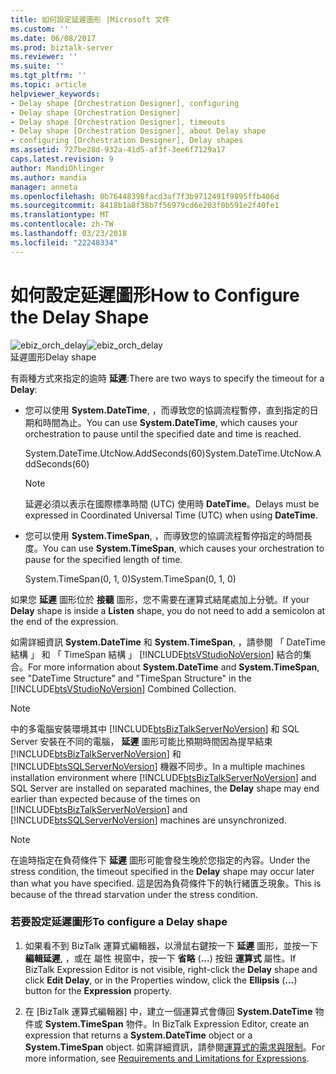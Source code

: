 ```yaml
---
title: 如何設定延遲圖形 |Microsoft 文件
ms.custom: ''
ms.date: 06/08/2017
ms.prod: biztalk-server
ms.reviewer: ''
ms.suite: ''
ms.tgt_pltfrm: ''
ms.topic: article
helpviewer_keywords:
- Delay shape [Orchestration Designer], configuring
- Delay shape [Orchestration Designer]
- Delay shape [Orchestration Designer], timeouts
- Delay shape [Orchestration Designer], about Delay shape
- configuring [Orchestration Designer], Delay shapes
ms.assetid: 727be28d-932a-41d5-af3f-3ee6f7129a17
caps.latest.revision: 9
author: MandiOhlinger
ms.author: mandia
manager: anneta
ms.openlocfilehash: 0b76448398facd3af7f3b9712491f9895ffb406d
ms.sourcegitcommit: 8418b1a8f38b7f56979cd6e203f0b591e2f40fe1
ms.translationtype: MT
ms.contentlocale: zh-TW
ms.lasthandoff: 03/23/2018
ms.locfileid: "22248334"
---
```

# <a name="how-to-configure-the-delay-shape"></a><span data-ttu-id="18a90-102">如何設定延遲圖形</span><span class="sxs-lookup"><span data-stu-id="18a90-102">How to Configure the Delay Shape</span></span>
<span data-ttu-id="18a90-103">![](../core/media/ebiz-orch-delay.gif "ebiz_orch_delay")</span><span class="sxs-lookup"><span data-stu-id="18a90-103">![](../core/media/ebiz-orch-delay.gif "ebiz_orch_delay")</span></span>  
<span data-ttu-id="18a90-104">延遲圖形</span><span class="sxs-lookup"><span data-stu-id="18a90-104">Delay shape</span></span>  
  
 <span data-ttu-id="18a90-105">有兩種方式來指定的逾時 **延遲**:</span><span class="sxs-lookup"><span data-stu-id="18a90-105">There are two ways to specify the timeout for a **Delay**:</span></span>  
  
-   <span data-ttu-id="18a90-106">您可以使用 **System.DateTime**, ，而導致您的協調流程暫停，直到指定的日期和時間為止。</span><span class="sxs-lookup"><span data-stu-id="18a90-106">You can use **System.DateTime**, which causes your orchestration to pause until the specified date and time is reached.</span></span>  
  
     <span data-ttu-id="18a90-107">System.DateTime.UtcNow.AddSeconds(60)</span><span class="sxs-lookup"><span data-stu-id="18a90-107">System.DateTime.UtcNow.AddSeconds(60)</span></span>  
  
    > [!NOTE]
    >  <span data-ttu-id="18a90-108">延遲必須以表示在國際標準時間 (UTC) 使用時 **DateTime**。</span><span class="sxs-lookup"><span data-stu-id="18a90-108">Delays must be expressed in Coordinated Universal Time (UTC) when using **DateTime**.</span></span>  
  
-   <span data-ttu-id="18a90-109">您可以使用 **System.TimeSpan**, ，而導致您的協調流程暫停指定的時間長度。</span><span class="sxs-lookup"><span data-stu-id="18a90-109">You can use **System.TimeSpan**, which causes your orchestration to pause for the specified length of time.</span></span>  
  
     <span data-ttu-id="18a90-110">System.TimeSpan(0, 1, 0)</span><span class="sxs-lookup"><span data-stu-id="18a90-110">System.TimeSpan(0, 1, 0)</span></span>  
  
 <span data-ttu-id="18a90-111">如果您 **延遲** 圖形位於 **接聽** 圖形，您不需要在運算式結尾處加上分號。</span><span class="sxs-lookup"><span data-stu-id="18a90-111">If your **Delay** shape is inside a **Listen** shape, you do not need to add a semicolon at the end of the expression.</span></span>  
  
 <span data-ttu-id="18a90-112">如需詳細資訊 **System.DateTime** 和 **System.TimeSpan**, ，請參閱 「 DateTime 結構 」 和 「 TimeSpan 結構 」 [!INCLUDE[btsVStudioNoVersion](../includes/btsvstudionoversion-md.md)] 結合的集合。</span><span class="sxs-lookup"><span data-stu-id="18a90-112">For more information about **System.DateTime** and **System.TimeSpan**, see "DateTime Structure" and "TimeSpan Structure" in the [!INCLUDE[btsVStudioNoVersion](../includes/btsvstudionoversion-md.md)] Combined Collection.</span></span>  
  
> [!NOTE]
>  <span data-ttu-id="18a90-113">中的多電腦安裝環境其中 [!INCLUDE[btsBizTalkServerNoVersion](../includes/btsbiztalkservernoversion-md.md)] 和 SQL Server 安裝在不同的電腦， **延遲** 圖形可能比預期時間因為提早結束 [!INCLUDE[btsBizTalkServerNoVersion](../includes/btsbiztalkservernoversion-md.md)] 和 [!INCLUDE[btsSQLServerNoVersion](../includes/btssqlservernoversion-md.md)] 機器不同步。</span><span class="sxs-lookup"><span data-stu-id="18a90-113">In a multiple machines installation environment where [!INCLUDE[btsBizTalkServerNoVersion](../includes/btsbiztalkservernoversion-md.md)] and SQL Server are installed on separated machines, the **Delay** shape may end earlier than expected because of the times on [!INCLUDE[btsBizTalkServerNoVersion](../includes/btsbiztalkservernoversion-md.md)] and [!INCLUDE[btsSQLServerNoVersion](../includes/btssqlservernoversion-md.md)] machines are unsynchronized.</span></span>  
  
> [!NOTE]
>  <span data-ttu-id="18a90-114">在逾時指定在負荷條件下 **延遲** 圖形可能會發生晚於您指定的內容。</span><span class="sxs-lookup"><span data-stu-id="18a90-114">Under the stress condition, the timeout specified in the **Delay** shape may occur later than what you have specified.</span></span> <span data-ttu-id="18a90-115">這是因為負荷條件下的執行緒匱乏現象。</span><span class="sxs-lookup"><span data-stu-id="18a90-115">This is because of the thread starvation under the stress condition.</span></span>  
  
### <a name="to-configure-a-delay-shape"></a><span data-ttu-id="18a90-116">若要設定延遲圖形</span><span class="sxs-lookup"><span data-stu-id="18a90-116">To configure a Delay shape</span></span>  
  
1.  <span data-ttu-id="18a90-117">如果看不到 BizTalk 運算式編輯器，以滑鼠右鍵按一下 **延遲** 圖形，並按一下 **編輯延遲**, ，或在 屬性 視窗中，按一下  **省略** (**...**) 按鈕 **運算式** 屬性。</span><span class="sxs-lookup"><span data-stu-id="18a90-117">If BizTalk Expression Editor is not visible, right-click the **Delay** shape and click **Edit Delay**, or in the Properties window, click the **Ellipsis** (**...**) button for the **Expression** property.</span></span>  
  
2.  <span data-ttu-id="18a90-118">在 [BizTalk 運算式編輯器] 中，建立一個運算式會傳回 **System.DateTime** 物件或 **System.TimeSpan** 物件。</span><span class="sxs-lookup"><span data-stu-id="18a90-118">In BizTalk Expression Editor, create an expression that returns a **System.DateTime** object or a **System.TimeSpan** object.</span></span> <span data-ttu-id="18a90-119">如需詳細資訊，請參閱[運算式的需求與限制](../core/requirements-and-limitations-for-expressions.md)。</span><span class="sxs-lookup"><span data-stu-id="18a90-119">For more information, see [Requirements and Limitations for Expressions](../core/requirements-and-limitations-for-expressions.md).</span></span>